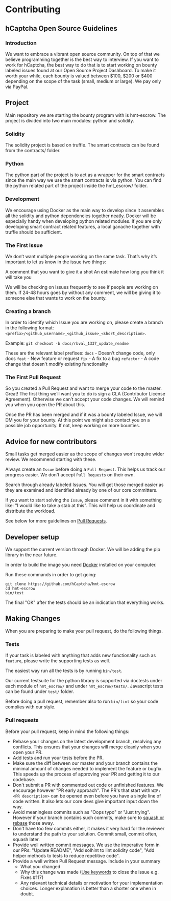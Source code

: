 # Contributing
## hCaptcha Open Source Guidelines
### Introduction
We want to embrace a vibrant open source community. On top of that we believe programming together is the best way to interview. If you want to work for hCaptcha, the best way to do that is to start working on bounty labeled issues found at our Open Source Project Dashboard. To make it worth your while, each bounty is valued between $100, $200 or $400 depending on the scope of the task (small, medium or large). We pay only via PayPal.

## Project
Main repository we are starting the bounty program with is hmt-escrow. The project is divided into two main modules: python and solidity.

### Solidity
The solidity project is based on truffle. The smart contracts can be found from the contracts/ folder.

### Python
The python part of the project is to act as a wrapper for the smart contracts since the main way we use the smart contracts is via python. You can find the python related part of the project inside the hmt_escrow/ folder.

### Development
We encourage using Docker as the main way to develop since it assembles all the solidity and python dependencies together neatly. Docker will be especially handy when developing python related modules. If you are only developing smart contract related features, a local ganache together with truffle should be sufficient.

### The First Issue
We don’t want multiple people working on the same task. That’s why it’s important to let us know in the issue two things: 

A comment that you want to give it a shot
An estimate how long you think it will take you

We will be checking on issues frequently to see if people are working on them. If 24-48 hours goes by without any comment, we will be giving it to someone else that wants to work on the bounty.

### Creating a branch
In order to identify which Issue you are working on, please create a branch in the following format:
`<prefix>/<github_username>_<github_issue>_<short_description>`.

Example:
`git checkout -b docs/rbval_1337_update_readme`

These are the relevant label prefixes:
`docs` - Doesn't change code, only docs
`feat` - New feature or request
`fix` - A fix to a bug
`refactor` - A code change that doesn't modify existing functionality

### The First Pull Request
So you created a Pull Request and want to merge your code to the master. Great! The first thing we’ll want you to do is sign a CLA (Contributor License Agreement). Otherwise we can’t accept your code changes. We will remind you when you open the PR about this.

Once the PR has been merged and if it was a bounty labeled Issue, we will DM you for your bounty. At this point we might also contact you on a possible job opportunity. If not, keep working on more bounties.

## Advice for new contributors
Small tasks get merged easier as the scope of changes won't require wider review. We recommend starting with these.

Always create an `Issue` before doing a `Pull Request`. This helps us track our progress easier. We don't accept `Pull Requests` on their own.

Search through already labeled Issues. You will get those merged easier as they are examined and identified already by one of our core committers.

If you want to start solving the `Issue`, please comment in it with something like: "I would like to take a stab at this". This will help us coordinate and distribute the workload.

See below for more guidelines on [Pull Requests](#pull-requests).

## Developer setup
We support the current version through Docker. We will be adding the pip library in the near future.

In order to build the image you need [Docker](https://www.docker.com/) installed on your computer.

Run these commands in order to get going:
```
git clone https://github.com/hCaptcha/hmt-escrow
cd hmt-escrow
bin/test
```

The final "OK" after the tests should be an indication that everything works.
## Making Changes
When you are preparing to make your pull request, do the following things.
### Tests
If your task is labeled with anything that adds new functionality  such as `feature`, please write the supporting tests as well.

The easiest way run all the tests is by running `bin/test`. 

Our current testsuite for the python library is supported via doctests under each module of `hmt_escrow/` and under `hmt_escrow/tests/`. Javascript tests can be found under `test/` folder.

Before doing a pull request, remember also to run `bin/lint` so your code complies with our style.
### Pull requests
Before your pull request, keep in mind the following things:
* Rebase your changes on the latest development branch, resolving any conflicts. This ensures that your changes will merge cleanly when you open your PR.
* Add tests and run your tests before the PR.
* Make sure the diff between our master and your branch contains the minimal amount of changes needed to implement the feature or bugfix. This speeds up the process of approving your PR and getting it to our codebase.
* Don't submit a PR with commented out code or unfinished features. We encourage however "PR early approach". The PR's that start with `WIP: <PR description>` can be opened even before you have a single line of code written. It also lets our core devs give important input down the way.
* Avoid meaningless commits such as "Oops typo" or "Just trying". However if your branch contains such commits, make sure to [squash or rebase](https://robots.thoughtbot.com/git-interactive-rebase-squash-amend-rewriting-history) those away.
* Don't have too few commits either, it makes it very hard for the reviewer to understand the path to your solution. Commit small, commit often, squash later.
* Provide well written commit messages. We use the imperative form in our PRs: "Update README", "Add solhint to lint solidity code", "Add helper methods to tests to reduce repetitive code".
* Provide a well written Pull Request message. Include in your summary
    * What you changed
    * Why this change was made ([Use keywords](https://help.github.com/articles/closing-issues-using-keywords/) to close the issue e.g. Fixes #117)
    * Any relevant technical details or motivation for your implementation choices. Longer explanation is better than a shorter one when in doubt.

